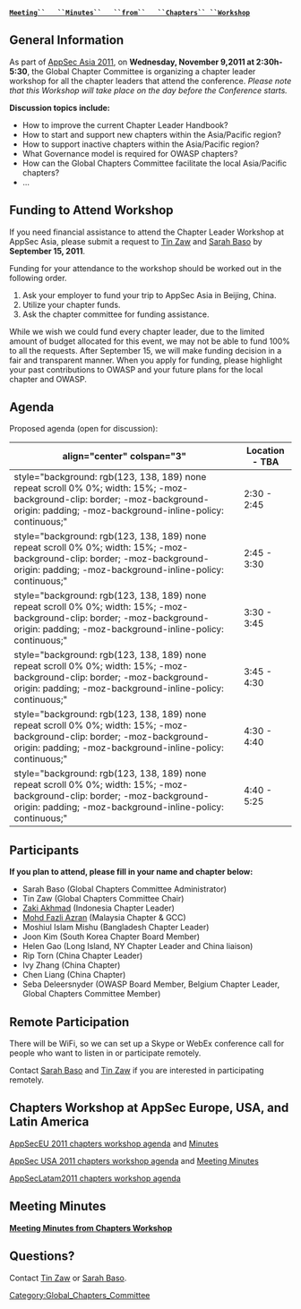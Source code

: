 **[`Meeting``   ``Minutes``   ``from``   ``Chapters``
 ``Workshop`](https://docs.google.com/a/owasp.org/document/d/1z_3ehI9T_lIeMmkeUo9QL9mbjh8ygSKquVlBaJY7ed4/edit)**

## General Information

As part of [AppSec Asia 2011](OWASP_Global_AppSec_Asia_2011 "wikilink"),
on **Wednesday, November 9,2011 at 2:30h-5:30**, the Global Chapter
Committee is organizing a chapter leader workshop for all the chapter
leaders that attend the conference. *Please note that this Workshop will
take place on the day before the Conference starts.*

**Discussion topics include:**

  - How to improve the current Chapter Leader Handbook?
  - How to start and support new chapters within the Asia/Pacific
    region?
  - How to support inactive chapters within the Asia/Pacific region?
  - What Governance model is required for OWASP chapters?
  - How can the Global Chapters Committee facilitate the local
    Asia/Pacific chapters?
  - ...

## Funding to Attend Workshop

If you need financial assistance to attend the Chapter Leader Workshop
at AppSec Asia, please submit a request to [Tin
Zaw](mailto:tin.zaw@owasp.org) and [Sarah
Baso](mailto:sarah.baso@owasp.org) by **September 15, 2011**.

Funding for your attendance to the workshop should be worked out in the
following order.

1.  Ask your employer to fund your trip to AppSec Asia in Beijing,
    China.
2.  Utilize your chapter funds.
3.  Ask the chapter committee for funding assistance.

While we wish we could fund every chapter leader, due to the limited
amount of budget allocated for this event, we may not be able to fund
100% to all the requests. After September 15, we will make funding
decision in a fair and transparent manner. When you apply for funding,
please highlight your past contributions to OWASP and your future plans
for the local chapter and OWASP.

## Agenda

Proposed agenda (open for discussion):

| align="center" colspan="3"                                                                                                                                                             | Location - TBA |
| -------------------------------------------------------------------------------------------------------------------------------------------------------------------------------------- | -------------- |
| style="background: rgb(123, 138, 189) none repeat scroll 0% 0%; width: 15%; -moz-background-clip: border; -moz-background-origin: padding; -moz-background-inline-policy: continuous;" | 2:30 - 2:45    |
| style="background: rgb(123, 138, 189) none repeat scroll 0% 0%; width: 15%; -moz-background-clip: border; -moz-background-origin: padding; -moz-background-inline-policy: continuous;" | 2:45 - 3:30    |
| style="background: rgb(123, 138, 189) none repeat scroll 0% 0%; width: 15%; -moz-background-clip: border; -moz-background-origin: padding; -moz-background-inline-policy: continuous;" | 3:30 - 3:45    |
| style="background: rgb(123, 138, 189) none repeat scroll 0% 0%; width: 15%; -moz-background-clip: border; -moz-background-origin: padding; -moz-background-inline-policy: continuous;" | 3:45 - 4:30    |
| style="background: rgb(123, 138, 189) none repeat scroll 0% 0%; width: 15%; -moz-background-clip: border; -moz-background-origin: padding; -moz-background-inline-policy: continuous;" | 4:30 - 4:40    |
| style="background: rgb(123, 138, 189) none repeat scroll 0% 0%; width: 15%; -moz-background-clip: border; -moz-background-origin: padding; -moz-background-inline-policy: continuous;" | 4:40 - 5:25    |

## Participants

**If you plan to attend, please fill in your name and chapter below:**

  - Sarah Baso (Global Chapters Committee Administrator)
  - Tin Zaw (Global Chapters Committee Chair)
  - [Zaki Akhmad](User:Zakiakhmad "wikilink") (Indonesia Chapter Leader)
  - [Mohd Fazli Azran](User:Mohd_Fazli_Azran "wikilink") (Malaysia
    Chapter & GCC)
  - Moshiul Islam Mishu (Bangladesh Chapter Leader)
  - Joon Kim (South Korea Chapter Board Member)
  - Helen Gao (Long Island, NY Chapter Leader and China liaison)
  - Rip Torn (China Chapter Leader)
  - Ivy Zhang (China Chapter)
  - Chen Liang (China Chapter)
  - Seba Deleersnyder (OWASP Board Member, Belgium Chapter Leader,
    Global Chapters Committee Member)

## Remote Participation

There will be WiFi, so we can set up a Skype or WebEx conference call
for people who want to listen in or participate remotely.

Contact [Sarah Baso](mailto:sarah.baso@owasp.org) and [Tin
Zaw](mailto:tin.zaw@owasp.org) if you are interested in participating
remotely.

## Chapters Workshop at AppSec Europe, USA, and Latin America

[AppSecEU 2011 chapters workshop
agenda](AppSecEU_2011_chapters_workshop_agenda "wikilink") and
[Minutes](https://docs.google.com/a/owasp.org/document/d/1PrGmwy1pxs2cb4LyewXS4TonbzAY7nORWvj-NJYaEnk/edit?hl=en_US)

[AppSec USA 2011 chapters workshop
agenda](AppSec_USA_2011_chapters_workshop_agenda "wikilink") and
[Meeting
Minutes](https://docs.google.com/a/owasp.org/document/d/13KyIN9F75ZcM8lPDpvwU11JgxcImYp3or6dhmcezpF0/edit)

[AppSecLatam2011 chapters workshop
agenda](AppSecLatam2011_chapters_workshop_agenda "wikilink")

## Meeting Minutes

**[Meeting Minutes from Chapters
Workshop](https://docs.google.com/a/owasp.org/document/d/1z_3ehI9T_lIeMmkeUo9QL9mbjh8ygSKquVlBaJY7ed4/edit)**

## Questions?

Contact [Tin Zaw](mailto:tin.zaw@owasp.org) or [Sarah
Baso](mailto:sarah.baso@owasp.org).

[Category:Global_Chapters_Committee](Category:Global_Chapters_Committee "wikilink")